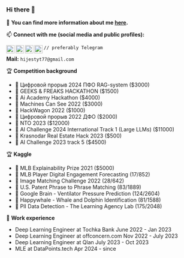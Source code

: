 ### Hi there 👋

:dart: **You can find more information about me [here](https://t.me/radmirkazhere).**

📫 **Connect with me (social media and public profiles):** 

[<img align="left" alt="codeSTACKr.com" width="22px" src="https://cdn.jsdelivr.net/npm/simple-icons@v3/icons/telegram.svg" />][telegram]
[<img align="left" alt="codeSTACKr.com" width="22px" src="https://cdn.jsdelivr.net/npm/simple-icons@v3/icons/kaggle.svg" />][kaggle]
[<img align="left" alt="codeSTACKr | YouTube" width="22px" src="https://cdn.jsdelivr.net/npm/simple-icons@v3/icons/discord.svg" />][discord]
[<img align="left" alt="codeSTACKr.com" width="22px" src="https://cdn.jsdelivr.net/npm/simple-icons@v3/icons/linkedin.svg" />][linkedin]

`// preferably Telegram`
  
**Mail:** `hijestyt77@gmail.com`

[kaggle]: https://www.kaggle.com/hijest
[telegram]: https://t.me/radmirkaz
[discord]: https://discord.com/users/581340193689174039
[linkedin]: https://www.linkedin.com/in/radmir-zosimov-30256122b/

🏆 **Competition background**
* 🥇 Цифровой прорыв 2024 ПФО RAG-system ($3000)
* 🥇 GEEKS & FREAKS HACKATHON ($1500)
* 🥇 Ai Academy Hackathon ($4000)
* 🥈 Machines Can See 2022 ($3000)
* 🥈 HackWagon 2022 ($1000)
* 🥈 Цифровой прорыв 2022 ДФО ($2000)
* 🥈 NTO 2023 ($12000)
* 🥈 AI Challenge 2024 International Track 1 (Large LLMs) ($11000)
* 🥉 Krasnodar Real Estate Hack 2023 ($500)
* 🥉 AI Challenge 2023 track 5 ($4500)

🏆 **Kaggle**
* 🥇 MLB Explainability Prize 2021 ($5000)
* 🥈 MLB Player Digital Engagement Forecasting (17/852)
* 🥈 Image Matching Challenge 2022 (28/642)
* 🥈 U.S. Patent Phrase to Phrase Matching (83/1889)
* 🥈 Google Brain - Ventilator Pressure Prediction (124/2604)
* 🥉 Happywhale - Whale and Dolphin Identification (81/1588)
* 🥉 PII Data Detection - The Learning Agency Lab (175/2048)

🎱 **Work experience**
* Deep Learning Engineer at Tochka Bank June 2022 - Jan 2023
* Deep Learning Engineer at offconcern.com Nov 2022 - July 2023
* Deep Learning Engineer at Qlan July 2023 - Oct 2023
* MLE at DataPoints.tech Apr 2024 - since

